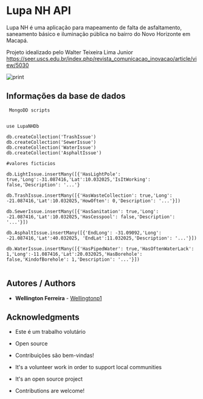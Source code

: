 # Lupa NH API

Lupa NH é uma aplicação para mapeamento de falta de asfaltamento, saneamento básico e iluminação pública no bairro do Novo Horizonte em Macapá.

Projeto idealizado pelo Walter Teixeira Lima Junior
https://seer.uscs.edu.br/index.php/revista_comunicacao_inovacao/article/view/5030

![print](https://imglupa.blob.core.windows.net/img/home.jpeg)


## Informações da base de dados

```
 MongoDD scripts
 
 
use LupaNHDb

db.createCollection('TrashIssue')
db.createCollection('SewerIssue')
db.createCollection('WaterIssue')
db.createCollection('AsphaltIssue')

#valores ficticios 

db.LightIssue.insertMany([{'HasLightPole': true,'Long':-31.087416,'Lat':10.032025,'IsItWorking': false,'Description': '...'}

db.TrashIssue.insertMany([{'HasWasteCollection': true,'Long': -21.087416,'Lat':10.032025,'HowOften': 0,'Description': '...'}])

db.SewerIssue.insertMany([{'HasSanitation': true,'Long': -21.087416,'Lat':10.032025,'HasCesspool': false,'Description': '...'}])

db.AsphaltIssue.insertMany([{'EndLong': -31.09092,'Long': -21.087416,'Lat':40.032025, 'EndLat':11.032025,'Description': '...'}])

db.WaterIssue.insertMany([{'HasPipedWater': true,'HasOftenWaterLack': 1,'Long':-11.087416,'Lat':20.032025,'HasBorehole': false,'KindofBorehole': 1,'Description': '...'}])


```


## Autores / Authors

* **Wellington Ferreira** - [Wellingtonp1](https://github.com/wellingtonp1)


## Acknowledgments

* Este é um trabalho volutário
* Open source 
* Contribuições são bem-vindas!

* It's a volunteer work in order to support local communities 
* It's an open source project
* Contributions are welcome!
